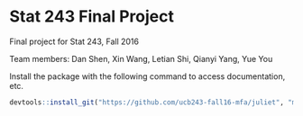 # Stat 243 Final Project

Final project for Stat 243, Fall 2016

Team members: Dan Shen, Xin Wang, Letian Shi, Qianyi Yang, Yue You


Install the package with the following command to access documentation, etc.

```r
devtools::install_git("https://github.com/ucb243-fall16-mfa/juliet", "mfa")
```

